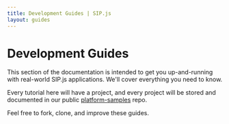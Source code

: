 ```yaml
---
title: Development Guides | SIP.js
layout: guides
---
```


# Development Guides

This section of the documentation is intended to get you up-and-running with
real-world SIP.js applications. We'll cover everything you need to know.

Every tutorial here will have a project, and every project will be
stored and documented in our public
[platform-samples](https://github.com/onsip/sip.js) repo.

Feel free to fork, clone, and improve these guides.

